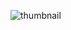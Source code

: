 ![thumbnail](https://github.com/abhishek-m-git/Flutter-Core2Web/assets/100214278/969ba6d4-ee1d-4d58-8fab-5f7642292aa5)
